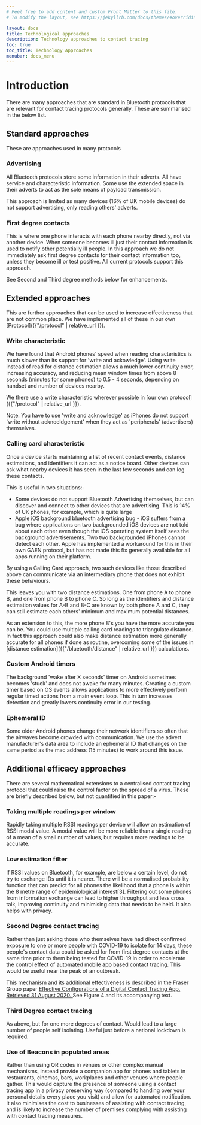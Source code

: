 ```yaml
---
# Feel free to add content and custom Front Matter to this file.
# To modify the layout, see https://jekyllrb.com/docs/themes/#overriding-theme-defaults

layout: docs
title: Technological approaches
description: Technology approaches to contact tracing
toc: true
toc_title: Technology Approaches
menubar: docs_menu
---
```


# Introduction

There are many approaches that are standard in Bluetooth protocols that are relevant for
contact tracing protocols generally. These are summarised in the below list.

## Standard approaches

These are approaches used in many protocols

### Advertising

All Bluetooth protocols store some information in their adverts. All have service and 
characteristic information. Some use the extended space in their adverts to act as the sole 
means of payload transmission.

This approach is limited as many devices (16% of UK mobile devices) do not support 
advertising, only reading others' adverts.

### First degree contacts

This is where one phone interacts with each phone nearby directly, not via another device.
When someone becomes ill just their contact information is used to notify other potentially
ill people. In this approach we do not immediately ask first degree contacts for their
contact information too, unless they become ill or test positive. All current protocols
support this approach. 

See Second and Third degree methods below for enhancements.

## Extended approaches

This are further approaches that can be used to increase effectiveness that are not common place.
 We have implemented all of these in our own [Protocol]({{"/protocol" | relative_url }}).

### Write characteristic

We have found that Android phones' speed when reading characteristics is much slower than its 
support for 'write and ackowledge'. Using write instead of read for distance estimation allows
a much lower continuity error, increasing accuracy, and reducing mean window times from above 8
 seconds (minutes for some phones) to 0.5 - 4 seconds, depending on handset and number of 
 devices nearby.

We there use a write characteristic wherever possible in [our own protocol]({{"/protocol" | relative_url }}).

Note: You have to use 'write and acknowledge' as iPhones do not support 'write without 
acknoeldgement' when they act as 'peripherals' (advertisers) themselves.

### Calling card characteristic

Once a device starts maintaining a list of recent contact events, distance estimations, and identifiers
it can act as a notice board. Other devices can ask what nearby devices it has seen in the last few
seconds and can log these contacts.

This is useful in two situations:-
- Some devices do not support Bluetooth Advertising themselves, but can discover and connect to
other devices that are advertising. This is 14% of UK phones, for example, which is quite large
- Apple iOS background bluetooth advertising bug - iOS suffers from a bug where applications on
two backgrounded iOS devices are not told about each other even though the iOS operating system
itself sees the background advertisements. Two two backgrounded iPhones cannot detect each other.
Apple has implemented a workaround for this in their own GAEN protocol, but has not made this
fix generally available for all apps running on their platform.

By using a Calling Card approach, two such devices like those described above can communicate
via an intermediary phone that does not exhibit these behaviours.

This leaves you with two distance estimations. One from phone A to phone B, and one from
phone B to phone C. So long as the identifiers and distance estimation values for A-B and B-C
are known by both phone A and C, they can still estimate each others' minimum and maximum potential
distances.

As an extension to this, the more phone B's you have the more accurate you can be. You could use
multiple calling card readings to triangulate distance. In fact this approach could also make
distance estimation more generally accurate for all phones if done as routine, overcoming
some of the issues in [distance estimation]({{"/bluetooth/distance" | relative_url }}) calculations.

### Custom Android timers

The background 'wake after X seconds' timer on Android sometimes becomes 'stuck' and does
not awake for many minutes. Creating a custom timer based on OS events allows applications
to more effectively perform regular timed actions from a main event loop. This in turn
increases detection and greatly lowers continuity error in our testing.

### Ephemeral ID

Some older Android phones change their network identifiers so often that the airwaves become 
crowded with communication. We use the advert manufacturer's data area to include an 
ephemeral ID that changes on the same period as the mac address (15 minutes) to work 
around this issue.

## Additional efficacy approaches

There are several mathematical extensions to a centralised contact tracing protocol that 
could raise the control factor on the spread of a virus. These are briefly described below, 
but not quantified in this paper:-

### Taking multiple readings per window

Rapidly taking multiple RSSI readings per device will allow an estimation of RSSI modal value. 
A modal value will be more reliable than a single reading of a mean of a small number of 
values, but requires more readings to be accurate.

### Low estimation filter

If RSSI values on Bluetooth, for example, are below a certain level, do not try to exchange 
IDs until it is nearer. There will be a normalised probability function that can predict for 
all phones the likelihood that a phone is within the 8 metre range of epidemiological 
interest[3]. Filtering out some phones from information exchange can lead to higher 
throughput and less cross talk, improving continuity and minimising data that needs to be 
held. It also helps with privacy.

### Second Degree contact tracing

Rather than just asking those who themselves have had direct confirmed exposure to one or 
more people with COVID-19 to isolate for 14 days, these people's contact data could be 
asked for from first degree contacts at the same time prior to them being tested for COVID-19 
in order to accelerate the control effect of automated mobile app based contact tracing. 
This would be useful near the peak of an outbreak.

This mechanism and its additional effectiveness is described in the Fraser Group paper
[Effective Configurations of a Digital Contact Tracing App. Retrieved 31 August 2020. ](https://github.com/BDI-pathogens/covid-19_instant_tracing/blob/master/Report%20-%20Effective%20Configurations%20of%20a%20Digital%20Contact%20Tracing%20App.pdf) 
See Figure 4 and its accompanying text.

### Third Degree contact tracing

As above, but for one more degrees of contact. Would lead to a large number of people self 
isolating. Useful just before a national lockdown is required.

### Use of Beacons in populated areas

Rather than using QR codes in venues or other complex manual mechanisms, instead provide a 
companion app for phones and tablets in restaurants, cinemas, bars, workplaces and other 
venues where people gather. This would capture the presence of someone using a contact tracing 
app in a privacy preserving way (compared to handing over your personal details every place 
you visit) and allow for automated notification. It also minimises the cost to businesses 
of assisting with contact tracing, and is likely to increase the number of premises 
complying with assisting with contact tracing measures.